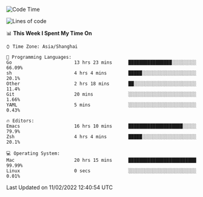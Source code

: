 <!--START_SECTION:waka-->
![Code Time](http://img.shields.io/badge/Code%20Time-612%20hrs%2048%20mins-blue)

![Lines of code](https://img.shields.io/badge/From%20Hello%20World%20I%27ve%20Written-22%20Thousand%20lines%20of%20code-blue)

📊 **This Week I Spent My Time On** 

```text
⌚︎ Time Zone: Asia/Shanghai

💬 Programming Languages: 
Go                       13 hrs 23 mins      ████████████████░░░░░░░░░   66.09% 
sh                       4 hrs 4 mins        █████░░░░░░░░░░░░░░░░░░░░   20.1% 
Other                    2 hrs 18 mins       ██░░░░░░░░░░░░░░░░░░░░░░░   11.4% 
Git                      20 mins             ░░░░░░░░░░░░░░░░░░░░░░░░░   1.66% 
YAML                     5 mins              ░░░░░░░░░░░░░░░░░░░░░░░░░   0.43%

🔥 Editors: 
Emacs                    16 hrs 10 mins      ████████████████████░░░░░   79.9% 
Zsh                      4 hrs 4 mins        █████░░░░░░░░░░░░░░░░░░░░   20.1%

💻 Operating System: 
Mac                      20 hrs 15 mins      █████████████████████████   99.99% 
Linux                    0 secs              ░░░░░░░░░░░░░░░░░░░░░░░░░   0.01%

```


 Last Updated on 11/02/2022 12:40:54 UTC
<!--END_SECTION:waka-->
